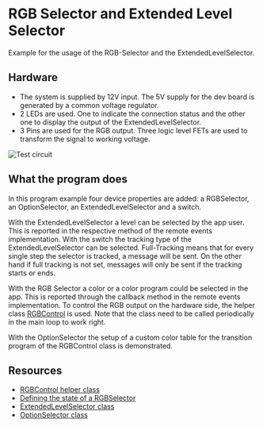 # RGB Selector and Extended Level Selector

Example for the usage of the RGB-Selector and the ExtendedLevelSelector.

## Hardware
- The system is supplied by 12V input. The 5V supply for the dev board is generated by a common voltage regulator.
- 2 LEDs are used. One to indicate the connection status and the other one to display the output of the ExtendedLevelSelector.
- 3 Pins are used for the RGB output. Three logic level FETs are used to transform the signal to working voltage.

![Test circuit](TestCircuit_NanoIoT_RGB_ExLevel.png)

## What the program does

In this program example four device properties are added: a RGBSelector, an OptionSelector, an ExtendedLevelSelector and a switch. 


With the ExtendedLevelSelector a level can be selected by the app user. This is reported in the respective method of the remote events implementation. 
With the switch the tracking type of the ExtendedLevelSelector can be selected. 
Full-Tracking means that for every single step the selector is tracked, a message will be sent. 
On the other hand if full tracking is not set, messages will only be sent if the tracking starts or ends. 


With the RGB Selector a color or a color program could be selected in the app. This is reported through the callback method in the remote events implementation. To control the RGB output on the hardware side, the helper class [RGBControl](https://api.laroomy.com/p/helper-classes.html#laroomyApiRefMIDRGBCtrl) is used. Note that the class need to be called periodically in the main loop to work right. 

With the OptionSelector the setup of a custom color table for the transition program of the RGBControl class is demonstrated.

## Resources
- [RGBControl helper class](https://api.laroomy.com/p/helper-classes.html#laroomyApiRefMIDRGBCtrl)
- [Defining the state of a RGBSelector](https://api.laroomy.com/p/property-state-classes.html#propStateClsUsage)
- [ExtendedLevelSelector class](https://api.laroomy.com/p/property-classes.html#laroomyApiRefMIDExLevelSel)
- [OptionSelector class](https://api.laroomy.com/p/property-classes.html#laroomyApiRefMIDOptionSel)
